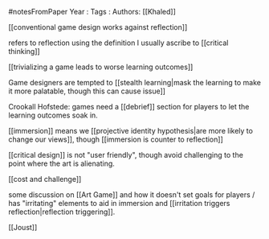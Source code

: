 #notesFromPaper
Year   :
Tags   :
Authors: [[Khaled]]

[[conventional game design works against reflection]]

refers to reflection using the definition I usually ascribe to [[critical thinking]]

[[trivializing a game leads to worse learning outcomes]]

Game designers are tempted to [[stealth learning|mask the learning to make it more palatable, though this can cause issue]]

Crookall Hofstede: games need a [[debrief]] section for players to let the learning outcomes soak in.

[[immersion]] means we [[projective identity hypothesis|are more likely to change our views]], though [[immersion is counter to reflection]]

[[critical design]] is not "user friendly", though avoid challenging to the point where the art is alienating.

[[cost and challenge]]

some discussion on [[Art Game]] and how it doesn't set goals for players / has "irritating" elements to aid in immersion and [[irritation triggers reflection|reflection triggering]].

[[Joust]]
